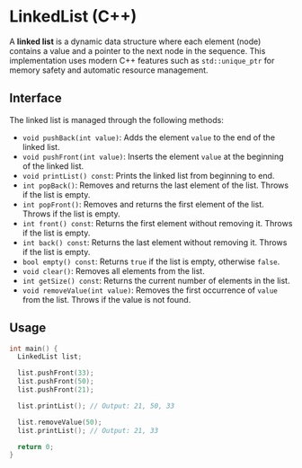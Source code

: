 # LinkedList (C++)

A **linked list** is a dynamic data structure where each element (node) contains a value and a pointer to the next node in the sequence. This implementation uses modern C++ features such as `std::unique_ptr` for memory safety and automatic resource management.

## Interface

The linked list is managed through the following methods:

- `void pushBack(int value)`: Adds the element `value` to the end of the linked list.
- `void pushFront(int value)`: Inserts the element `value` at the beginning of the linked list.
- `void printList() const`: Prints the linked list from beginning to end.
- `int popBack()`: Removes and returns the last element of the list. Throws if the list is empty.
- `int popFront()`: Removes and returns the first element of the list. Throws if the list is empty.
- `int front() const`: Returns the first element without removing it. Throws if the list is empty.
- `int back() const`: Returns the last element without removing it. Throws if the list is empty.
- `bool empty() const`: Returns `true` if the list is empty, otherwise `false`.
- `void clear()`: Removes all elements from the list.
- `int getSize() const`: Returns the current number of elements in the list.
- `void removeValue(int value)`: Removes the first occurrence of `value` from the list. Throws if the value is not found.

## Usage

```cpp
int main() {
  LinkedList list;

  list.pushFront(33);
  list.pushFront(50);
  list.pushFront(21);

  list.printList(); // Output: 21, 50, 33

  list.removeValue(50);
  list.printList(); // Output: 21, 33

  return 0;
}
```

